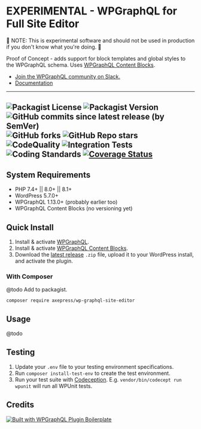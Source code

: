 # EXPERIMENTAL - WPGraphQL for Full Site Editor

🚨 NOTE: This is experimental software and should not be used in production if you don't know what you're doing. 🚨

Proof of Concept - adds support for block templates and global styles to the WPGraphQL schema. Uses [WPGraphQL Content Blocks](https://github.com/wpengine/wp-graphql-content-blocks).

* [Join the WPGraphQL community on Slack.](https://join.slack.com/t/wp-graphql/shared_invite/zt-3vloo60z-PpJV2PFIwEathWDOxCTTLA)
* [Documentation](#usage)

-----

![Packagist License](https://img.shields.io/packagist/l/axepress/wp-graphql-site-editor?color=green) ![Packagist Version](https://img.shields.io/packagist/v/axepress/wp-graphql-site-editor?label=stable) ![GitHub commits since latest release (by SemVer)](https://img.shields.io/github/commits-since/AxeWP/wp-graphql-site-editor/0.0.1) ![GitHub forks](https://img.shields.io/github/forks/AxeWP/wp-graphql-site-editor?style=social) ![GitHub Repo stars](https://img.shields.io/github/stars/AxeWP/wp-graphql-site-editor?style=social)<br />
![CodeQuality](https://img.shields.io/github/actions/workflow/status/axewp/wp-graphql-site-editor/code-quality.yml?branch=develop&label=Code%20Quality)
![Integration Tests](https://img.shields.io/github/actions/workflow/status/axewp/wp-graphql-site-editor/integration-testing.yml?branch=develop&label=Integration%20Testing)
![Coding Standards](https://img.shields.io/github/actions/workflow/status/axewp/wp-graphql-site-editor/code-standard.yml?branch=develop&label=WordPress%20Coding%20Standards)
[![Coverage Status](https://coveralls.io/repos/github/AxeWP/wp-graphql-site-editor/badge.svg?branch=develop)](https://coveralls.io/github/AxeWP/wp-graphql-site-editor?branch=develop)
-----

## System Requirements

* PHP 7.4+ || 8.0+ || 8.1+
* WordPress 5.7.0+
* WPGraphQL 1.13.0+ (probably earlier too)
* WPGraphQL Content Blocks (no versioning yet)

## Quick Install

1. Install & activate [WPGraphQL](https://www.wpgraphql.com/).
2. Install & activate [WPGraphQL Content Blocks](https://github.com/wpengine/wp-graphql-content-blocks).
3. Download the [latest release](https://github.com/AxeWP/wp-graphql-site-editor/releases) `.zip` file, upload it to your WordPress install, and activate the plugin.

### With Composer
@todo Add to packagist.

```console
composer require axepress/wp-graphql-site-editor
```

## Usage
@todo

## Testing

1. Update your `.env` file to your testing environment specifications.
2. Run `composer install-test-env` to create the test environment.
3. Run your test suite with [Codeception](https://codeception.com/docs/02-GettingStarted#Running-Tests).
E.g. `vendor/bin/codecept run wpunit` will run all WPUnit tests.

## Credits

<a href="https://github.com/AxeWP/wp-graphql-plugin-boilerplate">![Built with WPGraphQL Plugin Boilerplate](./assets/built-with.png)</a>
